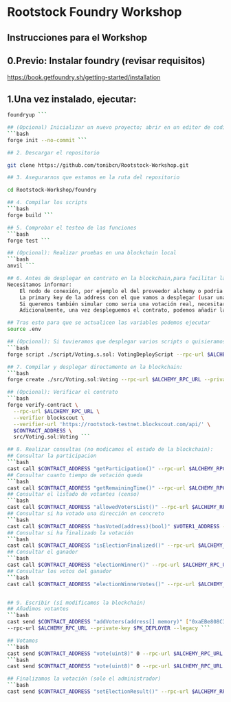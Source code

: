 # Rootstock Foundry Workshop

## Instrucciones para el Workshop

## 0.Previo: Instalar foundry (revisar requisitos)

https://book.getfoundry.sh/getting-started/installation

## 1.Una vez instalado, ejecutar:
```bash
foundryup ```

## (Opcional) Inicializar un nuevo proyecto; abrir en un editor de codigo una nueva carpeta donde desplegar el proyecto (sin control de versiones en este ejemplo)
```bash
forge init --no-commit ```

## 2. Descargar el repositorio

git clone https://github.com/tonibcn/Rootstock-Workshop.git

## 3. Asegurarnos que estamos en la ruta del repositorio

cd Rootstock-Workshop/foundry

## 4. Compilar los scripts
```bash
forge build ```

## 5. Comprobar el testeo de las funciones
```bash
forge test ```

## (Opcional): Realizar pruebas en una blockchain local
```bash
anvil ```

## 6. Antes de desplegar en contrato en la blockchain,para facilitar la legibilidad de los comandos necesitamos definir una serie de variables, usaremos un fichero .env
Necesitamos informar:
	El nodo de conexión, por ejemplo el del proveedor alchemy o podria ser el que nos da rootstock:  ALCHEMY_RPC_URL, 
	La primary key de la address con el que vamos a desplegar (usar una wallet donde no tengas fondos reles): PK_DEPLOYER
	Si queremos también simular como seria una votación real, necesitaremos otras address para votar e informar las private keys: PK_VOTER1, PK_VOTER2
	Adicionalmente, una vez despleguemos el contrato, podemos añadir la dirección generada: CONTRACT_ADDRESS

## Tras esto para que se actualicen las variables podemos ejecutar 
source .env

## (Opcional): Si tuvieramos que desplegar varios scripts o quisieramos desplegar el actual con alguna acción adicional podemos ejecutar un script:
```bash
forge script ./script/Voting.s.sol: VotingDeployScript --rpc-url $ALCHEMY_RPC_URL --private-key $PK_DEPLOYER --legacy ```

## 7. Compilar y desplegar directamente en la blockchain:
```bash
forge create ./src/Voting.sol:Voting --rpc-url $ALCHEMY_RPC_URL --private-key $PK_DEPLOYER --broadcast --legacy  ```

## (Opcional): Verificar el contrato
```bash
forge verify-contract \
  --rpc-url $ALCHEMY_RPC_URL \
  --verifier blockscout \
  --verifier-url 'https://rootstock-testnet.blockscout.com/api/' \
  $CONTRACT_ADDRESS \
  src/Voting.sol:Voting ```

## 8. Realizar consultas (no modicamos el estado de la blockchain):
## Consultar la participacion
```bash
cast call $CONTRACT_ADDRESS "getParticipation()" --rpc-url $ALCHEMY_RPC_URL | cast --to-dec ```
## Consultar cuanto tiempo de votación queda
```bash
cast call $CONTRACT_ADDRESS "getRemainingTime()" --rpc-url $ALCHEMY_RPC_URL | cast --to-dec ```
## Consultar el listado de votantes (censo)
```bash
cast call $CONTRACT_ADDRESS "allowedVotersList()" --rpc-url $ALCHEMY_RPC_URL ```
## Consultar si ha votado una dirección en concreto
```bash
cast call $CONTRACT_ADDRESS "hasVoted(address)(bool)" $VOTER1_ADDRESS --rpc-url $ALCHEMY_RPC_URL ```
## Consultar si ha finalizado la votación
```bash
cast call $CONTRACT_ADDRESS "isElectionFinalized()" --rpc-url $ALCHEMY_RPC_URL | cast --to-dec ```
## Consultar el ganador
```bash
cast call $CONTRACT_ADDRESS "electionWinner()" --rpc-url $ALCHEMY_RPC_URL ```
## Consultar los votos del ganador
```bash
cast call $CONTRACT_ADDRESS "electionWinnerVotes()" --rpc-url $ALCHEMY_RPC_URL ```


## 9. Escribir (sí modificamos la blockchain)
## Añadimos votantes
```bash
cast send $CONTRACT_ADDRESS "addVoters(address[] memory)" ["0xaEBe808C339D5F4384c06A9e7e11ac921d495aE3","0xe4bAAB547d6c533ECD6901BF11912f924c3a4130","0xF865575b4B94615f6b1354C5b8D79C08EAe3F9CE"] \
--rpc-url $ALCHEMY_RPC_URL --private-key $PK_DEPLOYER --legacy ```

## Votamos
```bash
cast send $CONTRACT_ADDRESS "vote(uint8)" 0 --rpc-url $ALCHEMY_RPC_URL --private-key $PK_VOTER1 --gas-limit 500000 --legacy```
```bash
cast send $CONTRACT_ADDRESS "vote(uint8)" 0 --rpc-url $ALCHEMY_RPC_URL --private-key $PK_VOTER2 --gas-limit 500000 --legacy```

## Finalizamos la votación (solo el administrador)
```bash
cast send $CONTRACT_ADDRESS "setElectionResult()" --rpc-url $ALCHEMY_RPC_URL --private-key $PK_DEPLOYER --legacy```
